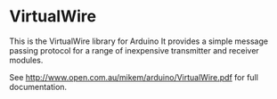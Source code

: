 VirtualWire
===========

This is the VirtualWire library for Arduino
It provides a simple message passing protocol for a range of inexpensive
transmitter and receiver modules.

See http://www.open.com.au/mikem/arduino/VirtualWire.pdf for full documentation.


